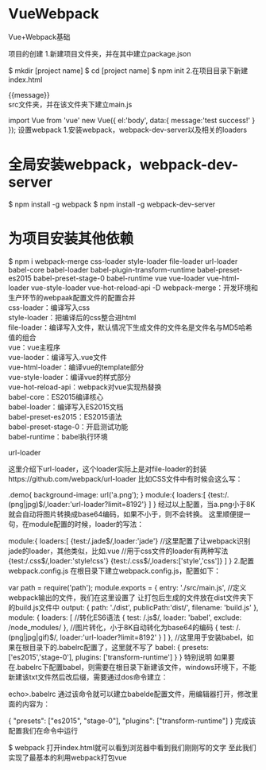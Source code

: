 # VueWebpack
Vue+Webpack基础


项目的创建
1.新建项目文件夹，并在其中建立package.json

$ mkdir [project name]
$ cd [project name]
$ npm init
2.在项目目录下新建index.html

<!DOCTYPE html>
<html lang="en">
<head>
    <meta charset="UTF-8">
    <title>Vue example</title>
</head>
<body>
    <div>{{message}}</div>
    <script src="dist/build.js"></script>
</body>
</html>
src文件夹，并在该文件夹下建立main.js

import Vue from 'vue'
new Vue({
    el:'body',
    data:{
        message:'test success!'
    }
});
设置webpack
1.安装webpack，webpack-dev-server以及相关的loaders
# 全局安装webpack，webpack-dev-server
$ npm install -g webpack
$ npm install -g webpack-dev-server
# 为项目安装其他依赖
$ npm i webpack-merge css-loader style-loader file-loader url-loader babel-core babel-loader babel-plugin-transform-runtime babel-preset-es2015 babel-preset-stage-0 babel-runtime vue vue-loader vue-html-loader vue-style-loader vue-hot-reload-api -D
webpack-merge：开发环境和生产环节的webpaak配置文件的配置合并<br/>
css-loader：编译写入css<br/>
style-loader：把编译后的css整合进html<br/>
file-loader：编译写入文件，默认情况下生成文件的文件名是文件名与MD5哈希值的组合<br/>
vue：vue主程序<br/>
vue-laoder：编译写入.vue文件<br/>
vue-html-loader：编译vue的template部分<br/>
vue-style-loader：编译vue的样式部分<br/>
vue-hot-reload-api：webpack对vue实现热替换<br/>
babel-core：ES2015编译核心<br/>
babel-loader：编译写入ES2015文档<br/>
babel-preset-es2015：ES2015语法<br/>
babel-preset-stage-0：开启测试功能<br/>
babel-runtime：babel执行环境<br/>

url-loader

这里介绍下url-loader，这个loader实际上是对file-loader的封装https://github.com/webpack/url-loader
比如CSS文件中有时候会这么写：

.demo{
    background-image: url('a.png');
}
module:{
    loaders:[
        {test:/\.(png|jpg)$/,loader:'url-loader?limit=8192'}
    ]
}
经过以上配置，当a.png小于8K就会自动将图片转换成base64编码，如果不小于，则不会转换。
这里顺便提一句，在module配置的时候，loader的写法：

module:{
    loaders:[
        {test:/\.jade$/,loader:'jade'}
        //这里配置了让webpack识别jade的loader，其他类似，比如.vue
        //用于css文件的loader有两种写法
        {test:/\.css$/,loader:'style!css'}
        {test:/\.css$/,loaders:['style','css']}
    ]
}
2.配置webpack.config.js
在根目录下建立webpack.config.js，配置如下：

var path = require('path');
module.exports = {
  entry: './src/main.js',
  //定义webpack输出的文件，我们在这里设置了
  让打包后生成的文件放在dist文件夹下的build.js文件中
  output: {
    path: './dist',
    publicPath:'dist/',
    filename: 'build.js'
  },
  module: {
    loaders: [
      //转化ES6语法
      {
        test: /\.js$/,
        loader: 'babel',
        exclude: /node_modules/
      },
      //图片转化，小于8K自动转化为base64的编码
      {
        test: /\.(png|jpg|gif)$/,
        loader:'url-loader?limit=8192'
      }
    ]
  },
  //这里用于安装babel，如果在根目录下的.babelrc配置了，这里就不写了
  babel: {
     presets: ['es2015','stage-0'],
     plugins: ['transform-runtime']
  }
}
特别说明
如果要在.babelrc下配置babel，则需要在根目录下新建该文件，windows环境下，不能新建该txt文件然后改后缀，需要通过dos命令建立：

echo>.babelrc
通过该命令就可以建立babelde配置文件，用编辑器打开，修改里面的内容为：

{
  "presets": ["es2015", "stage-0"],
  "plugins": ["transform-runtime"]
}
完成该配置我们在命令中运行

$ webpack
打开index.html就可以看到浏览器中看到我们刚刚写的文字
至此我们实现了最基本的利用webpack打包vue
